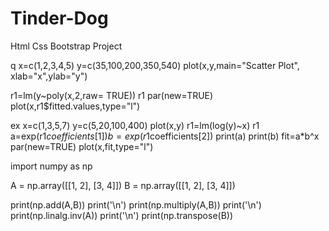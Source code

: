 # Tinder-Dog
Html Css Bootstrap Project

q
x=c(1,2,3,4,5)
y=c(35,100,200,350,540)
plot(x,y,main="Scatter Plot", xlab="x",ylab="y")
 
r1=lm(y~poly(x,2,raw= TRUE))
r1
par(new=TRUE)
plot(x,r1$fitted.values,type="l")

ex
x=c(1,3,5,7)
y=c(5,20,100,400)
plot(x,y)
r1=lm(log(y)~x)
r1
a=exp(r1$coefficients[1])
b=exp(r1$coefficients[2])
print(a)
print(b)
fit=a*b^x
par(new=TRUE)
plot(x,fit,type="l")

import numpy as np
 
A = np.array([[1, 2], [3, 4]])
B = np.array([[1, 2], [3, 4]])
 
print(np.add(A,B))
print('\n')
print(np.multiply(A,B))
print('\n')
print(np.linalg.inv(A))
print('\n')
print(np.transpose(B))
